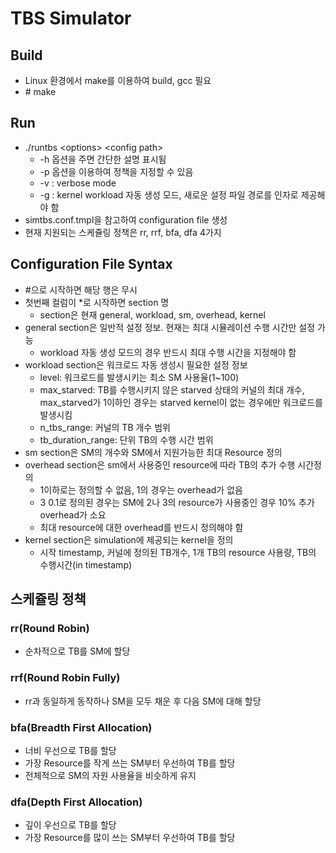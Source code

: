 # TBS Simulator

## Build

- Linux 환경에서 make를 이용하여 build, gcc 필요
- \# make

## Run
- ./runtbs &lt;options&gt; &lt;config path&gt;
  - -h 옵션을 주면 간단한 설명 표시됨
  - -p 옵션을 이용하여 정책을 지정할 수 있음
  - -v : verbose mode
  - -g : kernel workload 자동 생성 모드, 새로운 설정 파일 경로를 인자로 제공해야 함
- simtbs.conf.tmpl을 참고하여 configuration file 생성
- 현재 지원되는 스케쥴링 정책은 rr, rrf, bfa, dfa 4가지

## Configuration File Syntax
- #으로 시작하면 해당 행은 무시
- 첫번째 컬럼이 *로 시작하면 section 명
  - section은 현재 general, workload, sm, overhead, kernel
- general section은 일반적 설정 정보. 현재는 최대 시뮬레이션 수행 시간만 설정 가능
  - workload 자동 생성 모드의 경우 반드시 최대 수행 시간을 지정해야 함
- workload section은 워크로드 자동 생성시 필요한 설정 정보
  - level: 워크로드를 발생시키는 최소 SM 사용율(1~100)
  - max\_starved: TB를 수행시키지 않은 starved 상태의 커널의 최대 개수, max\_starved가 1이하인 경우는 starved kernel이 없는 경우에만 워크로드를 발생시킴
  - n\_tbs\_range: 커널의 TB 개수 범위
  - tb\_duration_range: 단위 TB의 수행 시간 범위
- sm section은 SM의 개수와 SM에서 지원가능한 최대 Resource 정의
- overhead section은 sm에서 사용중인 resource에 따라 TB의 추가 수행 시간정의
  - 1이하로는 정의할 수 없음, 1의 경우는 overhead가 없음
  - 3 0.1로 정의된 경우는 SM에 2나 3의 resource가 사용중인 경우 10% 추가 overhead가 소요
  - 최대 resource에 대한 overhead를 반드시 정의해야 함
- kernel section은 simulation에 제공되는 kernel을 정의
  - 시작 timestamp, 커널에 정의된 TB개수, 1개 TB의 resource 사용량, TB의 수행시간(in timestamp)

## 스케쥴링 정책
### rr(Round Robin) ###
- 순차적으로 TB를 SM에 할당

### rrf(Round Robin Fully) ###
- rr과 동일하게 동작하나 SM을 모두 채운 후 다음 SM에 대해 할당

### bfa(Breadth First Allocation) ###
- 너비 우선으로 TB를 할당
- 가장 Resource를 작게 쓰는 SM부터 우선하여 TB를 할당
- 전체적으로 SM의 자원 사용율을 비슷하게 유지

### dfa(Depth First Allocation) ###
- 깊이 우선으로 TB를 할당
- 가장 Resource를 많이 쓰는 SM부터 우선하여 TB를 할당

